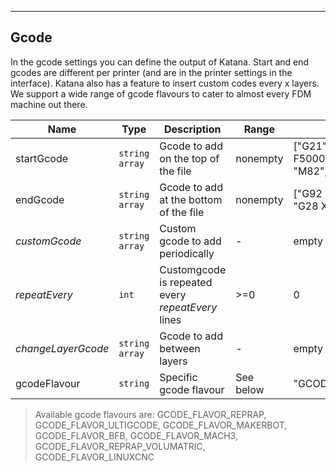 ---
## Gcode

In the gcode settings you can define the output of Katana. Start and end gcodes are different per printer (and are in the printer settings in the interface). Katana also has a feature to insert custom codes every x layers. We support a wide range of gcode flavours to cater to almost every FDM machine out there.

| Name | Type | Description | Range | Default |
| ----- | -----| ------------| ------| --------|
|startGcode| `string array` | Gcode to add on the top of the file | nonempty | ["G21", "G28", "G1 Z5 F5000", "G90", "G92 E0", "M82", "G92 E0"] |
|endGcode| `string array` | Gcode to add at the bottom of the file | nonempty | ["G92 E0", "M104 S0", "G28 X0", "M84"] |
|_customGcode_| `string array` | Custom gcode to add periodically | - | empty |
|_repeatEvery_ | `int` | Customgcode is repeated every _repeatEvery_ lines | >=0 | 0 |
|_changeLayerGcode_| `string array` | Gcode to add between layers | - | empty |
| gcodeFlavour | `string` | Specific gcode flavour | See below | "GCODE_FLAVOR_REPRAP" |

> Available gcode flavours are: GCODE_FLAVOR_REPRAP, GCODE_FLAVOR_ULTIGCODE, GCODE_FLAVOR_MAKERBOT, GCODE_FLAVOR_BFB, GCODE_FLAVOR_MACH3, GCODE_FLAVOR_REPRAP_VOLUMATRIC, GCODE_FLAVOR_LINUXCNC
